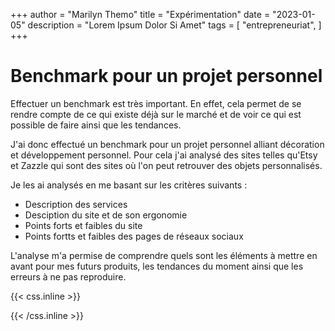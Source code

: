 +++
author = "Marilyn Themo"
title = "Expérimentation"
date = "2023-01-05"
description = "Lorem Ipsum Dolor Si Amet"
tags = [
    "entrepreneuriat",
    ]
+++

# Benchmark pour un projet personnel

Effectuer un benchmark est très important. En effet, cela permet de se rendre compte de ce qui existe déjà sur le marché et de voir ce qui est possible de faire ainsi que les tendances.

J'ai donc effectué un benchmark pour un projet personnel alliant décoration et développement personnel. Pour cela j'ai analysé des sites telles qu'Etsy et Zazzle qui sont des sites où l'on peut retrouver des objets personnalisés. 

Je les ai analysés en me basant sur les critères suivants :

- Description des services
- Desciption du site et de son ergonomie
- Points forts et faibles du site
- Points fortts et faibles des pages de réseaux sociaux 

L'analyse m'a permise de comprendre quels sont les éléments à mettre en avant pour mes futurs produits, les tendances du moment ainsi que les erreurs à ne pas reproduire.



{{< css.inline >}}
<style>
.canon { background: white; width: 100%; height: auto; }
</style>
{{< /css.inline >}}
